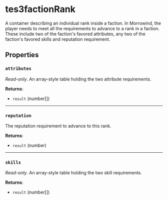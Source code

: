 # tes3factionRank
<div class="search_terms" style="display: none">tes3factionrank, factionrank</div>

<!---
	This file is autogenerated. Do not edit this file manually. Your changes will be ignored.
	More information: https://github.com/MWSE/MWSE/tree/master/docs
-->

A container describing an individual rank inside a faction. In Morrowind, the player needs to meet all the requirements to advance to a rank in a faction. These include two of the faction's favored attributes, any two of the faction's favored skills and reputation requirement.

## Properties

### `attributes`
<div class="search_terms" style="display: none">attributes</div>

*Read-only*. An array-style table holding the two attribute requirements.

**Returns**:

* `result` (number[])

***

### `reputation`
<div class="search_terms" style="display: none">reputation</div>

The reputation requirement to advance to this rank.

**Returns**:

* `result` (number)

***

### `skills`
<div class="search_terms" style="display: none">skills</div>

*Read-only*. An array-style table holding the two skill requirements.

**Returns**:

* `result` (number[])

